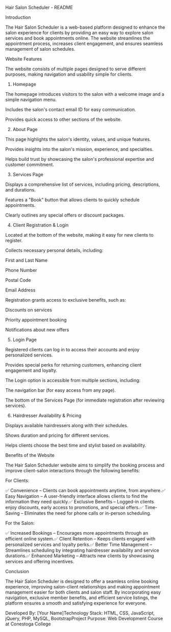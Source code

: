 Hair Salon Scheduler - README

Introduction

The Hair Salon Scheduler is a web-based platform designed to enhance the salon experience for clients by providing an easy way to explore salon services and book appointments online. The website streamlines the appointment process, increases client engagement, and ensures seamless management of salon schedules.

Website Features

The website consists of multiple pages designed to serve different purposes, making navigation and usability simple for clients.

1. Homepage

The homepage introduces visitors to the salon with a welcome image and a simple navigation menu.

Includes the salon's contact email ID for easy communication.

Provides quick access to other sections of the website.

2. About Page

This page highlights the salon's identity, values, and unique features.

Provides insights into the salon's mission, experience, and specialties.

Helps build trust by showcasing the salon's professional expertise and customer commitment.

3. Services Page

Displays a comprehensive list of services, including pricing, descriptions, and durations.

Features a "Book" button that allows clients to quickly schedule appointments.

Clearly outlines any special offers or discount packages.

4. Client Registration & Login

Located at the bottom of the website, making it easy for new clients to register.

Collects necessary personal details, including:

First and Last Name

Phone Number

Postal Code

Email Address

Registration grants access to exclusive benefits, such as:

Discounts on services

Priority appointment booking

Notifications about new offers

5. Login Page

Registered clients can log in to access their accounts and enjoy personalized services.

Provides special perks for returning customers, enhancing client engagement and loyalty.

The Login option is accessible from multiple sections, including:

The navigation bar (for easy access from any page).

The bottom of the Services Page (for immediate registration after reviewing services).

6. Hairdresser Availability & Pricing

Displays available hairdressers along with their schedules.

Shows duration and pricing for different services.

Helps clients choose the best time and stylist based on availability.

Benefits of the Website

The Hair Salon Scheduler website aims to simplify the booking process and improve client-salon interactions through the following benefits:

For Clients:

✅ Convenience – Clients can book appointments anytime, from anywhere.✅ Easy Navigation – A user-friendly interface allows clients to find the information they need quickly.✅ Exclusive Benefits – Logged-in clients enjoy discounts, early access to promotions, and special offers.✅ Time-Saving – Eliminates the need for phone calls or in-person scheduling.

For the Salon:

✅ Increased Bookings – Encourages more appointments through an efficient online system.✅ Client Retention – Keeps clients engaged with personalized services and loyalty perks.✅ Better Time Management – Streamlines scheduling by integrating hairdresser availability and service durations.✅ Enhanced Marketing – Attracts new clients by showcasing services and offering incentives.

Conclusion

The Hair Salon Scheduler is designed to offer a seamless online booking experience, improving salon-client relationships and making appointment management easier for both clients and salon staff. By incorporating easy navigation, exclusive member benefits, and efficient service listings, the platform ensures a smooth and satisfying experience for everyone.

Developed By: [Your Name]Technology Stack: HTML, CSS, JavaScript, jQuery, PHP, MySQL, BootstrapProject Purpose: Web Development Course at Conestoga College